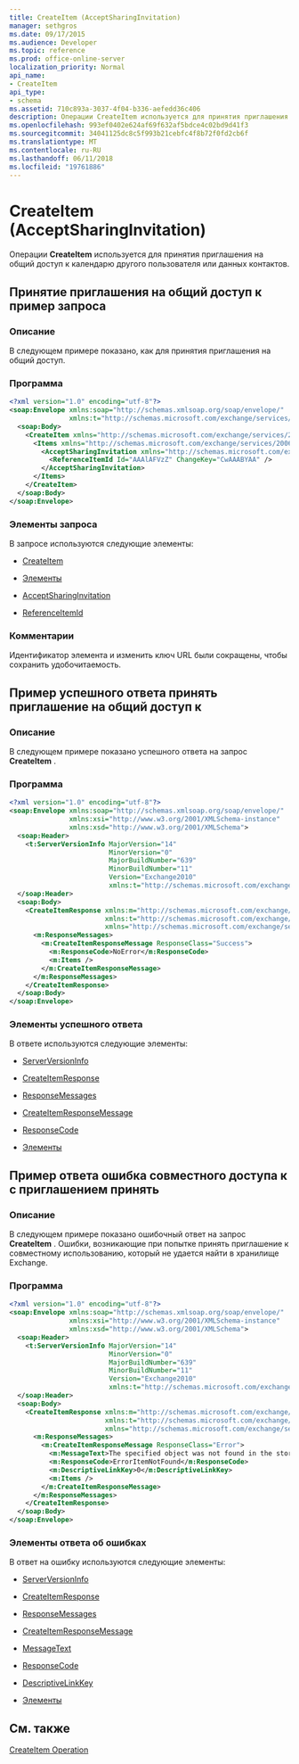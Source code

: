 ```yaml
---
title: CreateItem (AcceptSharingInvitation)
manager: sethgros
ms.date: 09/17/2015
ms.audience: Developer
ms.topic: reference
ms.prod: office-online-server
localization_priority: Normal
api_name:
- CreateItem
api_type:
- schema
ms.assetid: 710c893a-3037-4f04-b336-aefedd36c406
description: Операции CreateItem используется для принятия приглашения на общий доступ к календарю другого пользователя или данных контактов.
ms.openlocfilehash: 993ef0402e624af69f632af5bdce4c02bd9d41f3
ms.sourcegitcommit: 34041125dc8c5f993b21cebfc4f8b72f0fd2cb6f
ms.translationtype: MT
ms.contentlocale: ru-RU
ms.lasthandoff: 06/11/2018
ms.locfileid: "19761886"
---
```

# <a name="createitem-acceptsharinginvitation"></a>CreateItem (AcceptSharingInvitation)

Операции **CreateItem** используется для принятия приглашения на общий доступ к календарю другого пользователя или данных контактов. 
  
## <a name="accept-sharing-invitation-request-example"></a>Принятие приглашения на общий доступ к пример запроса

### <a name="description"></a>Описание

В следующем примере показано, как для принятия приглашения на общий доступ.
  
### <a name="code"></a>Программа

```XML
<?xml version="1.0" encoding="utf-8"?>
<soap:Envelope xmlns:soap="http://schemas.xmlsoap.org/soap/envelope/"
               xmlns:t="http://schemas.microsoft.com/exchange/services/2006/types">
  <soap:Body>
    <CreateItem xmlns="http://schemas.microsoft.com/exchange/services/2006/messages">
      <Items xmlns="http://schemas.microsoft.com/exchange/services/2006/messages">
        <AcceptSharingInvitation xmlns="http://schemas.microsoft.com/exchange/services/2006/types">
          <ReferenceItemId Id="AAAlAFVzZ" ChangeKey="CwAAABYAA" />
        </AcceptSharingInvitation>
      </Items>
    </CreateItem>
  </soap:Body>
</soap:Envelope>
```

### <a name="request-elements"></a>Элементы запроса

В запросе используются следующие элементы:
  
- [CreateItem](createitem.md)
    
- [Элементы](items.md)
    
- [AcceptSharingInvitation](acceptsharinginvitation.md)
    
- [ReferenceItemId](referenceitemid.md)
    
### <a name="comments"></a>Комментарии

Идентификатор элемента и изменить ключ URL были сокращены, чтобы сохранить удобочитаемость.
  
## <a name="successful-accept-sharing-invitation-response-example"></a>Пример успешного ответа принять приглашение на общий доступ к

### <a name="description"></a>Описание

В следующем примере показано успешного ответа на запрос **CreateItem** . 
  
### <a name="code"></a>Программа

```XML
<?xml version="1.0" encoding="utf-8"?>
<soap:Envelope xmlns:soap="http://schemas.xmlsoap.org/soap/envelope/" 
               xmlns:xsi="http://www.w3.org/2001/XMLSchema-instance" 
               xmlns:xsd="http://www.w3.org/2001/XMLSchema">
  <soap:Header>
    <t:ServerVersionInfo MajorVersion="14" 
                         MinorVersion="0" 
                         MajorBuildNumber="639" 
                         MinorBuildNumber="11" 
                         Version="Exchange2010" 
                         xmlns:t="http://schemas.microsoft.com/exchange/services/2006/types" />
  </soap:Header>
  <soap:Body>
    <CreateItemResponse xmlns:m="http://schemas.microsoft.com/exchange/services/2006/messages" 
                        xmlns:t="http://schemas.microsoft.com/exchange/services/2006/types" 
                        xmlns="http://schemas.microsoft.com/exchange/services/2006/messages">
      <m:ResponseMessages>
        <m:CreateItemResponseMessage ResponseClass="Success">
          <m:ResponseCode>NoError</m:ResponseCode>
          <m:Items />
        </m:CreateItemResponseMessage>
      </m:ResponseMessages>
    </CreateItemResponse>
  </soap:Body>
</soap:Envelope>
```

### <a name="successful-response-elements"></a>Элементы успешного ответа

В ответе используются следующие элементы:
  
- [ServerVersionInfo](serverversioninfo.md)
    
- [CreateItemResponse](createitemresponse.md)
    
- [ResponseMessages](responsemessages.md)
    
- [CreateItemResponseMessage](createitemresponsemessage.md)
    
- [ResponseCode](responsecode.md)
    
- [Элементы](items.md)
    
## <a name="accept-sharing-invitation-error-response-example"></a>Пример ответа ошибка совместного доступа к с приглашением принять

### <a name="description"></a>Описание

В следующем примере показано ошибочный ответ на запрос **CreateItem** . Ошибки, возникающие при попытке принять приглашение к совместному использованию, который не удается найти в хранилище Exchange. 
  
### <a name="code"></a>Программа

```XML
<?xml version="1.0" encoding="utf-8"?>
<soap:Envelope xmlns:soap="http://schemas.xmlsoap.org/soap/envelope/" 
               xmlns:xsi="http://www.w3.org/2001/XMLSchema-instance" 
               xmlns:xsd="http://www.w3.org/2001/XMLSchema">
  <soap:Header>
    <t:ServerVersionInfo MajorVersion="14" 
                         MinorVersion="0" 
                         MajorBuildNumber="639" 
                         MinorBuildNumber="11" 
                         Version="Exchange2010" 
                         xmlns:t="http://schemas.microsoft.com/exchange/services/2006/types" />
  </soap:Header>
  <soap:Body>
    <CreateItemResponse xmlns:m="http://schemas.microsoft.com/exchange/services/2006/messages" 
                        xmlns:t="http://schemas.microsoft.com/exchange/services/2006/types" 
                        xmlns="http://schemas.microsoft.com/exchange/services/2006/messages">
      <m:ResponseMessages>
        <m:CreateItemResponseMessage ResponseClass="Error">
          <m:MessageText>The specified object was not found in the store.</m:MessageText>
          <m:ResponseCode>ErrorItemNotFound</m:ResponseCode>
          <m:DescriptiveLinkKey>0</m:DescriptiveLinkKey>
          <m:Items />
        </m:CreateItemResponseMessage>
      </m:ResponseMessages>
    </CreateItemResponse>
  </soap:Body>
</soap:Envelope>
```

### <a name="error-response-elements"></a>Элементы ответа об ошибках

В ответ на ошибку используются следующие элементы:
  
- [ServerVersionInfo](serverversioninfo.md)
    
- [CreateItemResponse](createitemresponse.md)
    
- [ResponseMessages](responsemessages.md)
    
- [CreateItemResponseMessage](createitemresponsemessage.md)
    
- [MessageText](messagetext.md)
    
- [ResponseCode](responsecode.md)
    
- [DescriptiveLinkKey](descriptivelinkkey.md)
    
- [Элементы](items.md)
    
## <a name="see-also"></a>См. также



[CreateItem Operation](createitem-operation.md)

